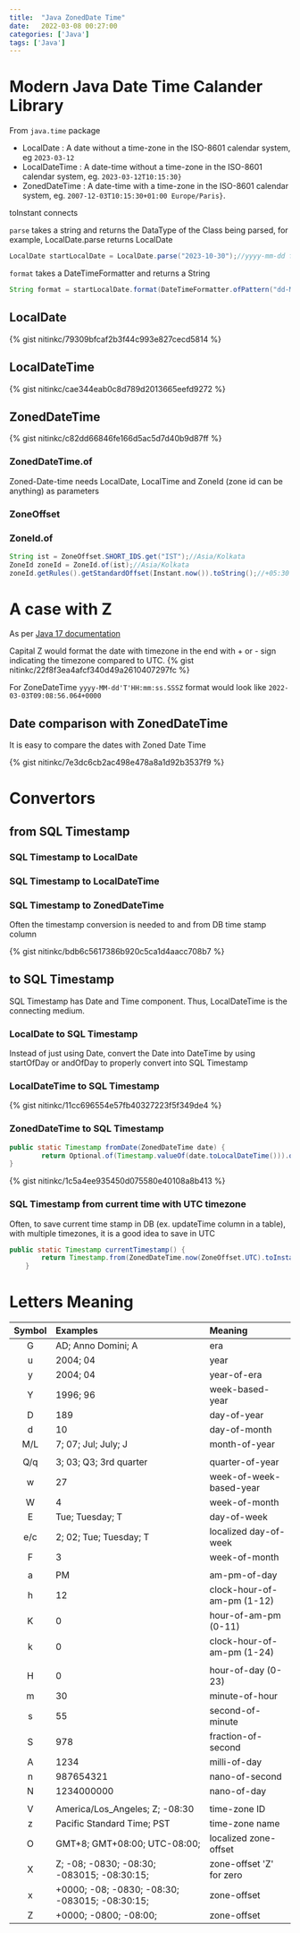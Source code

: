 ```yaml
---
title:  "Java ZonedDate Time"
date:   2022-03-08 00:27:00
categories: ['Java']
tags: ['Java']
---
```


# Modern Java Date Time Calander Library

From `java.time` package

* LocalDate     : A date without a time-zone in the ISO-8601 calendar system, eg `2023-03-12`
* LocalDateTime : A date-time without a time-zone in the ISO-8601 calendar system, eg. `2023-03-12T10:15:30}`
* ZonedDateTime : A date-time with a time-zone in the ISO-8601 calendar system, eg. `2007-12-03T10:15:30+01:00 Europe/Paris}`.

toInstant connects

`parse` takes a string and returns the DataType of the Class being parsed, for example, LocalDate.parse returns LocalDate
```java
LocalDate startLocalDate = LocalDate.parse("2023-10-30");//yyyy-mm-dd format by default
```

`format` takes a DateTimeFormatter and returns a String
```java
String format = startLocalDate.format(DateTimeFormatter.ofPattern("dd-MMM-YYYY"));
```

## LocalDate
{% gist nitinkc/79309bfcaf2b3f44c993e827cecd5814 %}


## LocalDateTime
{% gist nitinkc/cae344eab0c8d789d2013665eefd9272 %}

## ZonedDateTime
{% gist nitinkc/c82dd66846fe166d5ac5d7d40b9d87ff %}

### ZonedDateTime.of

Zoned-Date-time needs LocalDate, LocalTime and ZoneId (zone id can be anything) as parameters

### ZoneOffset


### ZoneId.of

```java
String ist = ZoneOffset.SHORT_IDS.get("IST");//Asia/Kolkata
ZoneId zoneId = ZoneId.of(ist);//Asia/Kolkata
zoneId.getRules().getStandardOffset(Instant.now()).toString();//+05:30
```

# A case with Z
As per [Java 17 documentation](https://docs.oracle.com/en/java/javase/17/docs/api/java.base/java/text/SimpleDateFormat.html)

Capital Z would format the date with timezone in the end with + or - sign indicating the timezone compared to UTC. 
{% gist nitinkc/22f8f3ea4afcf340d49a2610407297fc %}

For ZoneDateTime 
`yyyy-MM-dd'T'HH:mm:ss.SSSZ` format would look like `2022-03-03T09:08:56.064+0000`  


## Date comparison with ZonedDateTime 
It is easy to compare the dates with Zoned Date Time

{% gist nitinkc/7e3dc6cb2ac498e478a8a1d92b3537f9 %}

# Convertors

## from SQL Timestamp

### SQL Timestamp to LocalDate

### SQL Timestamp to LocalDateTime

### SQL Timestamp to ZonedDateTime 

Often the timestamp conversion is needed to and from DB time stamp column

{% gist nitinkc/bdb6c5617386b920c5ca1d4aacc708b7 %}


## to SQL Timestamp

SQL Timestamp has Date and Time component. Thus, LocalDateTime is the connecting medium.

### LocalDate to SQL Timestamp
Instead of just using Date, convert the Date into DateTime by using startOfDay or andOfDay to properly 
convert into SQL Timestamp

### LocalDateTime to SQL Timestamp

{% gist nitinkc/11cc696554e57fb40327223f5f349de4 %}


### ZonedDateTime to SQL Timestamp

```java
public static Timestamp fromDate(ZonedDateTime date) {
        return Optional.of(Timestamp.valueOf(date.toLocalDateTime())).orElse(null);
}
```

{% gist nitinkc/1c5a4ee935450d075580e40108a8b413 %}


### SQL Timestamp from current time with UTC timezone 

Often, to save current time stamp in DB (ex. updateTime column in a table), with multiple timezones, it is a good idea to save in UTC 
```java
public static Timestamp currentTimestamp() {
        return Timestamp.from(ZonedDateTime.now(ZoneOffset.UTC).toInstant());
    }
```

# Letters Meaning

| Symbol | Examples                                       | Meaning                    |
|:------:|:-----------------------------------------------|:---------------------------|
|   G    | AD; Anno Domini; A                             | era                        |
|   u    | 2004; 04                                       | year                       |
|   y    | 2004; 04                                       | year-of-era                |
|   Y    | 1996; 96                                       | week-based-year            |
|   D    | 189                                            | day-of-year                |
|   d    | 10                                             | day-of-month               |
|  M/L   | 7; 07; Jul; July; J                            | month-of-year              |
|        |                                                |                            |
|  Q/q   | 3; 03; Q3; 3rd quarter                         | quarter-of-year            |
|   w    | 27                                             | week-of-week-based-year    |
|   W    | 4                                              | week-of-month              |
|   E    | Tue; Tuesday; T                                | day-of-week                |
|  e/c   | 2; 02; Tue; Tuesday; T                         | localized day-of-week      |
|   F    | 3                                              | week-of-month              |
|        |                                                |                            |
|   a    | PM                                             | am-pm-of-day               |
|   h    | 12                                             | clock-hour-of-am-pm (1-12) |
|   K    | 0                                              | hour-of-am-pm (0-11)       |
|   k    | 0                                              | clock-hour-of-am-pm (1-24) |
|        |                                                |                            |
|   H    | 0                                              | hour-of-day (0-23)         |
|   m    | 30                                             | minute-of-hour             |
|   s    | 55                                             | second-of-minute           |
|   S    | 978                                            | fraction-of-second         |
|   A    | 1234                                           | milli-of-day               |
|   n    | 987654321                                      | nano-of-second             |
|   N    | 1234000000                                     | nano-of-day                |
|        |                                                |                            |
|   V    | America/Los_Angeles; Z; -08:30                 | time-zone ID               |
|   z    | Pacific Standard Time; PST                     | time-zone name             |
|   O    | GMT+8; GMT+08:00; UTC-08:00;                   | localized zone-offset      |
|   X    | Z; -08; -0830; -08:30; -083015; -08:30:15;     | zone-offset 'Z' for zero   |
|   x    | +0000; -08; -0830; -08:30; -083015; -08:30:15; | zone-offset                |
|   Z    | +0000; -0800; -08:00;                          | zone-offset                |